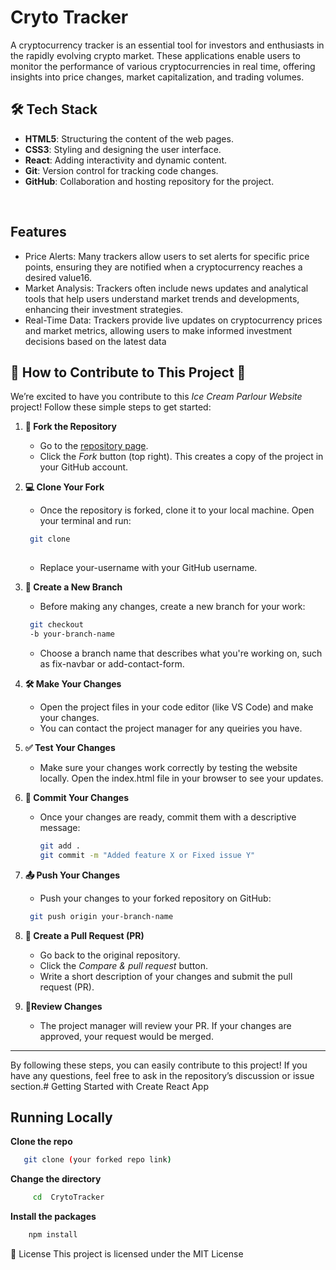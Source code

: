# Cryto Tracker 

A cryptocurrency tracker is an essential tool for investors and enthusiasts in the rapidly evolving crypto market. These applications enable users to monitor the performance of various cryptocurrencies in real time, offering insights into price changes, market capitalization, and trading volumes.


## 🛠️ Tech Stack

- **HTML5**: Structuring the content of the web pages.
- **CSS3**: Styling and designing the user interface.
- **React**: Adding interactivity and dynamic content.
- **Git**: Version control for tracking code changes.
- **GitHub**: Collaboration and hosting repository for the project.
<br>

## Features

- Price Alerts: Many trackers allow users to set alerts for specific price points, ensuring they are notified when a cryptocurrency reaches a desired value16.
- Market Analysis: Trackers often include news updates and analytical tools that help users understand market trends and developments, enhancing their investment strategies.
- Real-Time Data: Trackers provide live updates on cryptocurrency prices and market metrics, allowing users to make informed investment decisions based on the latest data
## 🚀 How to Contribute to This Project 🚀

We’re excited to have you contribute to this *Ice Cream Parlour Website* project! Follow these simple steps to get started:

1. **🍴 Fork the Repository**  
   - Go to the [repository page](https://github.com/tushargupta1504/Medical-Website/fork).
   - Click the *Fork* button (top right). This creates a copy of the project in your GitHub account.

2. **💻 Clone Your Fork**  
   - Once the repository is forked, clone it to your local machine. Open your terminal and run:
    ``` bash
     git clone
     
    ```
     
   - Replace your-username with your GitHub username.

3. **🌿 Create a New Branch** 
   - Before making any changes, create a new branch for your work:
    ``` bash
     git checkout
     -b your-branch-name
    ```
     
   - Choose a branch name that describes what you're working on, such as fix-navbar or add-contact-form.

4. **🛠️ Make Your Changes**
   - Open the project files in your code editor (like VS Code) and make your changes.
   - You can contact the project manager for any queiries you have.

5. **✅ Test Your Changes**
   - Make sure your changes work correctly by testing the website locally. Open the index.html file in your browser to see your updates.

6. **💬 Commit Your Changes** 
   - Once your changes are ready, commit them with a descriptive message:
     ```bash
     git add .
     git commit -m "Added feature X or Fixed issue Y"
     ```
     

7. **📤 Push Your Changes**
   - Push your changes to your forked repository on GitHub:
    ``` bash
     git push origin your-branch-name
    ```
     

8. **🔄 Create a Pull Request (PR)** 
   - Go back to the original repository.
   - Click the *Compare & pull request* button.
   - Write a short description of your changes and submit the pull request (PR).

9. **🔎Review Changes**
   - The project manager will review your PR. If your changes are approved, your request would be merged.

---


By following these steps, you can easily contribute to this project! If you have any questions, feel free to ask in the repository’s discussion or issue section.# Getting Started with Create React App

## Running Locally

**Clone the repo**
  ``` bash
     git clone (your forked repo link)
  ```
**Change the directory**
``` bash
     cd  CrytoTracker
```
 **Install the packages**
 ``` bash
     npm install
 ```


📄 License
This project is licensed under the MIT License
